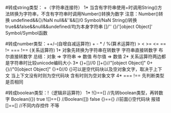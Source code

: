 #转成string类型： +（字符串连接符）
    1* 当含有字符串使用+时调用String()方法转换为字符串，不含有字符串时调用Number()转换为数字
    注意：Number()转换 undefined&&{}/NaN null&&''&&[]/0 Symbol/NaN
        String()转换 true&&false&&null&&undefined/均为本身字符串 []/'' {}/'[object Object]' Symbol/Symbol函数

#转成number类型：++/–(自增自减运算符) + - * / %(算术运算符) > < >= <= == != === !== (关系运算符)
    1* 对象先转换为字符串在转数字 字符串直接转数字 布尔直接转数字 总结：对象 => 字符串 => 数值   布尔值 => 数值
    2* 关系运算符两边都是字符串时比较unicode编码大小
    3*  {}+[]//0
        []+{}//"[object Object]"
        0+{}//"0[object Object]"
        {}+0//0
        {}可以是空代码块以及空对象文字，取决于上下文 当上下文没有时则为空代码块 含有时则为空对象文字
    4* === !== 先判断类型是否相同

#转成boolean类型：!（逻辑非运算符）
    1*  !{}==[] //先转boolean类型，再转数字 Boolean({}) true
        ![]=={} //Boolean([]) false
        {}=={} //前面{}空代码块 报错
        []==[] //不同内存控件 不等

    